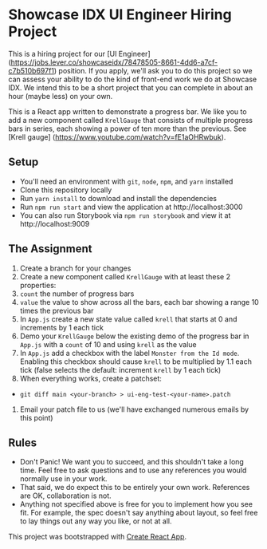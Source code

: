 # Showcase IDX UI Engineer Hiring Project

This is a hiring project for our [UI Engineer] (https://jobs.lever.co/showcaseidx/78478505-8661-4dd6-a7cf-c7b510b697f1) position.
If you apply, we'll ask you to do this project so we can assess your ability to do the kind of front-end work we do at Showcase IDX. We intend this to be a short project that you can complete in about an hour (maybe less) on your own.

This is a React app written to demonstrate a progress bar. We like you to add a new component called `KrellGauge`
that consists of multiple progress bars in series, each showing a power of ten more than the previous. See [Krell gauge] 
(https://www.youtube.com/watch?v=fE1aOHRwbuk).

## Setup

- You'll need an environment with `git`, `node`, `npm`, and `yarn` installed
- Clone this repository locally
- Run `yarn install` to download and install the dependencies
- Run `npm run start` and view the application at http://localhost:3000
- You can also run Storybook via `npm run storybook` and view it at http://localhost:9009

## The Assignment

1. Create a branch for your changes
1. Create a new component called `KrellGauge` with at least these 2 properties:
  1. `count` the number of progress bars
  1. `value` the value to show across all the bars, each bar showing a range 10 times the previous bar
1. In `App.js` create a new state value called `krell` that starts at 0 and increments by 1 each tick
1. Demo your `KrellGauge` below the existing demo of the progress bar in `App.js` with a `count` of 10 and using `krell` as the value
1. In `App.js` add a checkbox with the label `Monster from the Id mode`. Enabling this checkbox should cause `krell` to be multiplied by 1.1 each tick (false selects the default: increment `krell` by 1 each tick)
1. When everything works, create a patchset:
  * `git diff main <your-branch> > ui-eng-test-<your-name>.patch`
1. Email your patch file to us (we'll have exchanged numerous emails by this point)

## Rules

- Don't Panic! We want you to succeed, and this shouldn't take a long time. Feel free to ask questions and to use any references you would normally use in your work.
- That said, we do expect this to be entirely your own work.  References are OK, collaboration is not.
- Anything not specified above is free for you to implement how you see fit. For example, the spec doesn't say anything about layout, so feel free to lay things out any way you like, or not at all.
  

This project was bootstrapped with [Create React App](https://github.com/facebookincubator/create-react-app).



